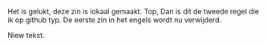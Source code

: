 Het is gelukt, deze zin is lokaal gemaakt.
Top, Dan is dit de tweede regel die ik op github typ. De eerste zin in het engels wordt nu verwijderd.


Niew tekst.